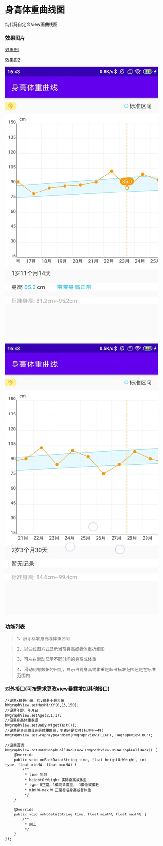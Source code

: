 # 身高体重曲线图

纯代码自定义View画曲线图

### 效果图片

[效果图1](http://qn.super1288.com/sample_1.jpg)

[效果图2](http://qn.super1288.com/sample_2.jpg)

![image](https://github.com/zhangyi007/GraphDemo/blob/master/sample_1.jpg)

![image](https://github.com/zhangyi007/GraphDemo/blob/master/sample_2.jpg)

### 功能列表

> 1、展示标准身高或体重区间

> 2、以曲线图方式显示当前身高或者体重折线图

> 3、可左右滑动显示不同时间的身高或体重

> 4、滑动到有数据的日期，显示当前身高或体重是超出标准范围还是在标准范围内

### 对外接口(可按需求更改view暴露增加其他接口)


```
//设置x轴最小值，和y轴最小最大值
hWgraphView.setMaxMinXY(0,15,150);
//设置年龄，年月日
hWgraphView.setAge(2,1,1);
//设置身高体重数据
hWgraphView.setBaByHW(getTest());
//设置是身高曲线还是体重曲线，男孩还是女孩(标准不一样)
hWgraphView.setGraphTypeAndSex(HWgraphView.HEIGHT, HWgraphView.BOY);

//设置回调
hWgraphView.setOnHWGraphCallBack(new HWgraphView.OnHWGraphCallBack() {
    @Override
    public void onBackData(String time, float heightOrWeight, int type, float minHW, float maxHW) {
        /**
         * time 年龄
         * heightOrWeight 实际身高或体重
         * type 0正常，1偏高或偏重，-1偏低或偏轻
         * minHW-maxHW 正常标准身高或者体重
         */
    }
    
    @Override
    public void onNoData(String time, float minHW, float maxHW) {
        /**
         * 同上
         */
    }
});

```

